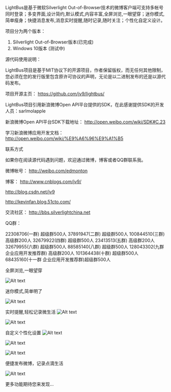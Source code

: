 LightBus是基于微软Silverlight Out-of-Browser技术的微博客户端可支持多帐号同时登录；多变界面,设计简约,默认模式,内容丰富,全屏浏览,一眼望穿；迷你模式,简单瘦身；快捷消息发布,消息实时提醒,随时记录,随时关注；个性化自定义设计。

项目分为两个版本：

1. Silverlight Out-of-Browser版本(已完成)
2. Windows 10版本 (测试中)

源代码使用说明：

LightBus项目是基于MIT协议下的开源项目，作者保留版权，而无任何其他限制，您必须在您的发行版里包含原许可协议的声明，无论是以二进制发布的还是以源代码发布。

项目开源主页： https://github.com/jv9/lightbus/

LightBus项目引用新浪微博Open API平台提供的SDK，在此感谢提供SDK的开发人员：sarlmolapple

新浪微博Open API平台SDK下载地址： http://open.weibo.com/wiki/SDK#C.23

学习新浪微博应用开发文档： http://open.weibo.com/wiki/%E9%A6%96%E9%A1%B5

联系方式

如果你在阅读源代码遇到问题，欢迎通过微博，博客或者QQ群联系我。

微博帐号： http://weibo.com/edmonton

博客： http://www.cnblogs.com/jv9/

http://blog.csdn.net/jv9

http://kevinfan.blog.51cto.com/

交流社区： http://bbs.silverlightchina.net

QQ群：

22308706(一群) 超级群500人 
37891947(二群) 超级群500人 
100844510(三群) 高级群200人 
32679922(四群) 超级群500人 
23413513(五群) 高级群200人 
32679955(六群) 超级群500人 
88585140(八群) 超级群500人 
128043302(九群 企业应用开发推荐群) 高级群200人 
101364438(十群) 超级群500人 
68435160(十一群 企业应用开发推荐群)超级群500人



全屏浏览,一眼望穿

![Alt text](http://i67.tinypic.com/2i0rcl2.jpg "Overview")

  

迷你模式,简单明了

![Alt text](http://i67.tinypic.com/2ljky9s.jpg "Mini mode")

  

实时提醒,轻松记录微生活
![Alt text](http://i68.tinypic.com/148fz1y.jpg "Notify")

![Alt text](http://i68.tinypic.com/j9ngra.jpg "Notify")

自定义个性化设置
![Alt text](http://i66.tinypic.com/2n0lkl3.jpg "Customize")

![Alt text](http://i63.tinypic.com/2nhhpif.jpg "Customize")

![Alt text](http://i67.tinypic.com/33a76u1.jpg "Customize")

便捷发布微博，记录点滴生活


![Alt text](http://i67.tinypic.com/34plwnl.jpg "Weibo")
  

更多功能期待您来发现...
